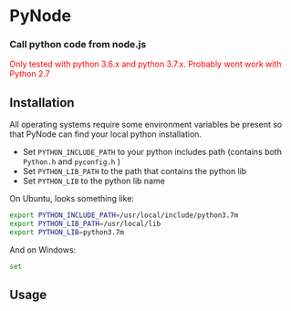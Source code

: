 # PyNode
	
### Call python code from node.js

<span style="color:red">Only tested with python 3.6.x and python 3.7.x.  Probably wont work with Python 2.7</span>

## Installation

All operating systems require some environment variables be present so that PyNode can find your local python installation.

* Set `PYTHON_INCLUDE_PATH` to your python includes path (contains both `Python.h` and `pyconfig.h` )
* Set `PYTHON_LIB_PATH` to the path that contains the python lib
* Set `PYTHON_LIB` to the python lib name

On Ubuntu, looks something like:
```bash
export PYTHON_INCLUDE_PATH=/usr/local/include/python3.7m
export PYTHON_LIB_PATH=/usr/local/lib
export PYTHON_LIB=python3.7m
```

And on Windows:
```bash
set 
```

## Usage
